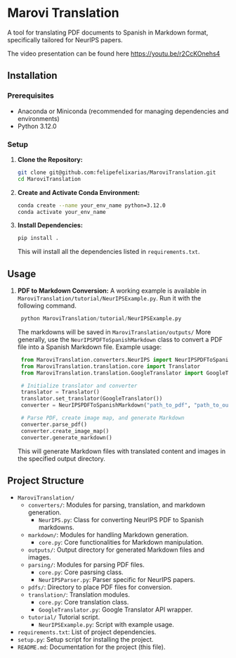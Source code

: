 # Marovi Translation

A tool for translating PDF documents to Spanish in Markdown format, specifically tailored for NeurIPS papers.

The video presentation can be found here https://youtu.be/r2CcKOnehs4

## Installation

### Prerequisites

- Anaconda or Miniconda (recommended for managing dependencies and environments)
- Python 3.12.0

### Setup

1. **Clone the Repository:**
   ```bash
   git clone git@github.com:felipefelixarias/MaroviTranslation.git
   cd MaroviTranslation
   ```

2. **Create and Activate Conda Environment:**
   ```bash
   conda create --name your_env_name python=3.12.0
   conda activate your_env_name
   ```

3. **Install Dependencies:**
   ```bash
   pip install .
   ```

   This will install all the dependencies listed in `requirements.txt`.

## Usage

1. **PDF to Markdown Conversion:**
   A working example is available in `MaroviTranslation/tutorial/NeurIPSExample.py`. 
   Run it with the following command.
   ```python 
    python MaroviTranslation/tutorial/NeurIPSExample.py
   ```
   The markdowns will be saved in `MaroviTranslation/outputs/`
   More generally, use the `NeurIPSPDFToSpanishMarkdown` class to convert a PDF file into a Spanish Markdown file. Example usage:
   ```python
    from MaroviTranslation.converters.NeurIPS import NeurIPSPDFToSpanishMarkdown
    from MaroviTranslation.translation.core import Translator
    from MaroviTranslation.translation.GoogleTranslator import GoogleTranslator

    # Initialize translator and converter
    translator = Translator()
    translator.set_translator(GoogleTranslator())
    converter = NeurIPSPDFToSpanishMarkdown("path_to_pdf", "path_to_output_folder", translator)

    # Parse PDF, create image map, and generate Markdown
    converter.parse_pdf()
    converter.create_image_map()
    converter.generate_markdown()
   ```

   This will generate Markdown files with translated content and images in the specified output directory.

## Project Structure

- `MaroviTranslation/`
  - `converters/`: Modules for parsing, translation, and markdown generation.
    - `NeurIPS.py`: Class for converting NeurIPS PDF to Spanish markdowns.
  - `markdown/`: Modules for handling Markdown generation.
    - `core.py`: Core functionalities for Markdown manipulation.
  - `outputs/`: Output directory for generated Markdown files and images.
  - `parsing/`: Modules for parsing PDF files.
    - `core.py`: Core pasrsing class.
    - `NeurIPSParser.py`: Parser specific for NeurIPS papers.
  - `pdfs/`: Directory to place PDF files for conversion.
  - `translation/`: Translation modules.
    - `core.py`: Core translation class.
    - `GoogleTranslator.py`: Google Translator API wrapper.
  - `tutorial/` Tutorial script.
    - `NeurIPSExample.py`: Script with example usage.
- `requirements.txt`: List of project dependencies.
- `setup.py`: Setup script for installing the project.
- `README.md`: Documentation for the project (this file).


